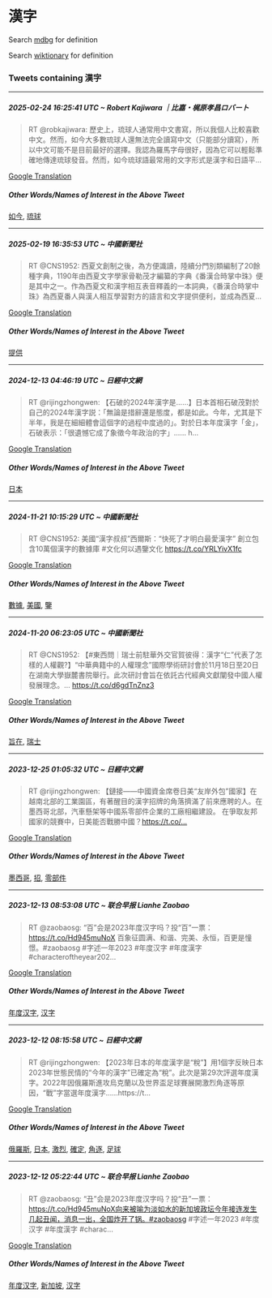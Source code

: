 # 漢字

Search [mdbg](https://www.mdbg.net/chinese/dictionary?page=worddict&wdrst=0&wdqb=漢字) for definition

Search [wiktionary](https://en.wiktionary.org/wiki/漢字) for definition

### Tweets containing 漢字

___
##### 2025-02-24 16:25:41 UTC ~ Robert Kajiwara ｜比嘉・梶原孝昌ロバート
> RT @robkajiwara: 歷史上，琉球人通常用中文書寫，所以我個人比較喜歡中文。然而，如今大多數琉球人還無法完全讀寫中文（只能部分讀寫），所以中文可能不是目前最好的選擇。我認為羅馬字母很好，因為它可以輕鬆準確地傳達琉球發音。然而，如今琉球語最常用的文字形式是漢字和日語平…

[Google Translation](https://translate.google.com/?hi=en&tab=TT&sl=zh-CN&tl=en&op=translate&text=RT+%40robkajiwara%3A+%E6%AD%B7%E5%8F%B2%E4%B8%8A%EF%BC%8C%E7%90%89%E7%90%83%E4%BA%BA%E9%80%9A%E5%B8%B8%E7%94%A8%E4%B8%AD%E6%96%87%E6%9B%B8%E5%AF%AB%EF%BC%8C%E6%89%80%E4%BB%A5%E6%88%91%E5%80%8B%E4%BA%BA%E6%AF%94%E8%BC%83%E5%96%9C%E6%AD%A1%E4%B8%AD%E6%96%87%E3%80%82%E7%84%B6%E8%80%8C%EF%BC%8C%E5%A6%82%E4%BB%8A%E5%A4%A7%E5%A4%9A%E6%95%B8%E7%90%89%E7%90%83%E4%BA%BA%E9%82%84%E7%84%A1%E6%B3%95%E5%AE%8C%E5%85%A8%E8%AE%80%E5%AF%AB%E4%B8%AD%E6%96%87%EF%BC%88%E5%8F%AA%E8%83%BD%E9%83%A8%E5%88%86%E8%AE%80%E5%AF%AB%EF%BC%89%EF%BC%8C%E6%89%80%E4%BB%A5%E4%B8%AD%E6%96%87%E5%8F%AF%E8%83%BD%E4%B8%8D%E6%98%AF%E7%9B%AE%E5%89%8D%E6%9C%80%E5%A5%BD%E7%9A%84%E9%81%B8%E6%93%87%E3%80%82%E6%88%91%E8%AA%8D%E7%82%BA%E7%BE%85%E9%A6%AC%E5%AD%97%E6%AF%8D%E5%BE%88%E5%A5%BD%EF%BC%8C%E5%9B%A0%E7%82%BA%E5%AE%83%E5%8F%AF%E4%BB%A5%E8%BC%95%E9%AC%86%E6%BA%96%E7%A2%BA%E5%9C%B0%E5%82%B3%E9%81%94%E7%90%89%E7%90%83%E7%99%BC%E9%9F%B3%E3%80%82%E7%84%B6%E8%80%8C%EF%BC%8C%E5%A6%82%E4%BB%8A%E7%90%89%E7%90%83%E8%AA%9E%E6%9C%80%E5%B8%B8%E7%94%A8%E7%9A%84%E6%96%87%E5%AD%97%E5%BD%A2%E5%BC%8F%E6%98%AF%E6%BC%A2%E5%AD%97%E5%92%8C%E6%97%A5%E8%AA%9E%E5%B9%B3%E2%80%A6)
##### Other Words/Names of Interest in the Above Tweet
[如今](如今.md), [琉球](琉球.md)
___
##### 2025-02-19 16:35:53 UTC ~ 中國新聞社
> RT @CNS1952: 西夏文創制之後，為方便識讀，陸續分門別類編制了20餘種字典，1190年由西夏文字學家骨勒茂才編纂的字典《番漢合時掌中珠》便是其中之一。作為西夏文和漢字相互表音釋義的一本詞典，《番漢合時掌中珠》為西夏番人與漢人相互學習對方的語言和文字提供便利，並成為西夏…

[Google Translation](https://translate.google.com/?hi=en&tab=TT&sl=zh-CN&tl=en&op=translate&text=RT+%40CNS1952%3A+%E8%A5%BF%E5%A4%8F%E6%96%87%E5%89%B5%E5%88%B6%E4%B9%8B%E5%BE%8C%EF%BC%8C%E7%82%BA%E6%96%B9%E4%BE%BF%E8%AD%98%E8%AE%80%EF%BC%8C%E9%99%B8%E7%BA%8C%E5%88%86%E9%96%80%E5%88%A5%E9%A1%9E%E7%B7%A8%E5%88%B6%E4%BA%8620%E9%A4%98%E7%A8%AE%E5%AD%97%E5%85%B8%EF%BC%8C1190%E5%B9%B4%E7%94%B1%E8%A5%BF%E5%A4%8F%E6%96%87%E5%AD%97%E5%AD%B8%E5%AE%B6%E9%AA%A8%E5%8B%92%E8%8C%82%E6%89%8D%E7%B7%A8%E7%BA%82%E7%9A%84%E5%AD%97%E5%85%B8%E3%80%8A%E7%95%AA%E6%BC%A2%E5%90%88%E6%99%82%E6%8E%8C%E4%B8%AD%E7%8F%A0%E3%80%8B%E4%BE%BF%E6%98%AF%E5%85%B6%E4%B8%AD%E4%B9%8B%E4%B8%80%E3%80%82%E4%BD%9C%E7%82%BA%E8%A5%BF%E5%A4%8F%E6%96%87%E5%92%8C%E6%BC%A2%E5%AD%97%E7%9B%B8%E4%BA%92%E8%A1%A8%E9%9F%B3%E9%87%8B%E7%BE%A9%E7%9A%84%E4%B8%80%E6%9C%AC%E8%A9%9E%E5%85%B8%EF%BC%8C%E3%80%8A%E7%95%AA%E6%BC%A2%E5%90%88%E6%99%82%E6%8E%8C%E4%B8%AD%E7%8F%A0%E3%80%8B%E7%82%BA%E8%A5%BF%E5%A4%8F%E7%95%AA%E4%BA%BA%E8%88%87%E6%BC%A2%E4%BA%BA%E7%9B%B8%E4%BA%92%E5%AD%B8%E7%BF%92%E5%B0%8D%E6%96%B9%E7%9A%84%E8%AA%9E%E8%A8%80%E5%92%8C%E6%96%87%E5%AD%97%E6%8F%90%E4%BE%9B%E4%BE%BF%E5%88%A9%EF%BC%8C%E4%B8%A6%E6%88%90%E7%82%BA%E8%A5%BF%E5%A4%8F%E2%80%A6)
##### Other Words/Names of Interest in the Above Tweet
[提供](提供.md)
___
##### 2024-12-13 04:46:19 UTC ~ 日經中文網
> RT @rijingzhongwen: 【石破的2024年漢字是……】日本首相石破茂對於自己的2024年漢字説：「無論是措辭還是態度，都是如此。今年，尤其是下半年，我是在細細體會這個字的過程中度過的」。對於日本年度漢字「金」，石破表示：「很遺憾它成了象徵今年政治的字」…… h…

[Google Translation](https://translate.google.com/?hi=en&tab=TT&sl=zh-CN&tl=en&op=translate&text=RT+%40rijingzhongwen%3A+%E3%80%90%E7%9F%B3%E7%A0%B4%E7%9A%842024%E5%B9%B4%E6%BC%A2%E5%AD%97%E6%98%AF%E2%80%A6%E2%80%A6%E3%80%91%E6%97%A5%E6%9C%AC%E9%A6%96%E7%9B%B8%E7%9F%B3%E7%A0%B4%E8%8C%82%E5%B0%8D%E6%96%BC%E8%87%AA%E5%B7%B1%E7%9A%842024%E5%B9%B4%E6%BC%A2%E5%AD%97%E8%AA%AC%EF%BC%9A%E3%80%8C%E7%84%A1%E8%AB%96%E6%98%AF%E6%8E%AA%E8%BE%AD%E9%82%84%E6%98%AF%E6%85%8B%E5%BA%A6%EF%BC%8C%E9%83%BD%E6%98%AF%E5%A6%82%E6%AD%A4%E3%80%82%E4%BB%8A%E5%B9%B4%EF%BC%8C%E5%B0%A4%E5%85%B6%E6%98%AF%E4%B8%8B%E5%8D%8A%E5%B9%B4%EF%BC%8C%E6%88%91%E6%98%AF%E5%9C%A8%E7%B4%B0%E7%B4%B0%E9%AB%94%E6%9C%83%E9%80%99%E5%80%8B%E5%AD%97%E7%9A%84%E9%81%8E%E7%A8%8B%E4%B8%AD%E5%BA%A6%E9%81%8E%E7%9A%84%E3%80%8D%E3%80%82%E5%B0%8D%E6%96%BC%E6%97%A5%E6%9C%AC%E5%B9%B4%E5%BA%A6%E6%BC%A2%E5%AD%97%E3%80%8C%E9%87%91%E3%80%8D%EF%BC%8C%E7%9F%B3%E7%A0%B4%E8%A1%A8%E7%A4%BA%EF%BC%9A%E3%80%8C%E5%BE%88%E9%81%BA%E6%86%BE%E5%AE%83%E6%88%90%E4%BA%86%E8%B1%A1%E5%BE%B5%E4%BB%8A%E5%B9%B4%E6%94%BF%E6%B2%BB%E7%9A%84%E5%AD%97%E3%80%8D%E2%80%A6%E2%80%A6+h%E2%80%A6)
##### Other Words/Names of Interest in the Above Tweet
[日本](日本.md)
___
##### 2024-11-21 10:15:29 UTC ~ 中國新聞社
> RT @CNS1952: 美國“漢字叔叔”西爾斯：“快死了才明白最愛漢字” 創立包含10萬個漢字的數據庫 #文化何以遇鑒文化 https://t.co/YRLYivX1fc

[Google Translation](https://translate.google.com/?hi=en&tab=TT&sl=zh-CN&tl=en&op=translate&text=RT+%40CNS1952%3A+%E7%BE%8E%E5%9C%8B%E2%80%9C%E6%BC%A2%E5%AD%97%E5%8F%94%E5%8F%94%E2%80%9D%E8%A5%BF%E7%88%BE%E6%96%AF%EF%BC%9A%E2%80%9C%E5%BF%AB%E6%AD%BB%E4%BA%86%E6%89%8D%E6%98%8E%E7%99%BD%E6%9C%80%E6%84%9B%E6%BC%A2%E5%AD%97%E2%80%9D+%E5%89%B5%E7%AB%8B%E5%8C%85%E5%90%AB10%E8%90%AC%E5%80%8B%E6%BC%A2%E5%AD%97%E7%9A%84%E6%95%B8%E6%93%9A%E5%BA%AB+%23%E6%96%87%E5%8C%96%E4%BD%95%E4%BB%A5%E9%81%87%E9%91%92%E6%96%87%E5%8C%96+https%3A%2F%2Ft.co%2FYRLYivX1fc)
##### Other Words/Names of Interest in the Above Tweet
[數據](數據.md), [美國](美國.md), [鑒](鑒.md)
___
##### 2024-11-20 06:23:05 UTC ~ 中國新聞社
> RT @CNS1952: 【#東西問｜瑞士前駐華外交官賀彼得：漢字“仁”代表了怎樣的人權觀?】“中華典籍中的人權理念”國際學術研討會於11月18日至20日在湖南大學嶽麓書院舉行。此次研討會旨在依託古代經典文獻闡發中國人權發展理念。… https://t.co/d6gdTnZnz3

[Google Translation](https://translate.google.com/?hi=en&tab=TT&sl=zh-CN&tl=en&op=translate&text=RT+%40CNS1952%3A+%E3%80%90%23%E6%9D%B1%E8%A5%BF%E5%95%8F%EF%BD%9C%E7%91%9E%E5%A3%AB%E5%89%8D%E9%A7%90%E8%8F%AF%E5%A4%96%E4%BA%A4%E5%AE%98%E8%B3%80%E5%BD%BC%E5%BE%97%EF%BC%9A%E6%BC%A2%E5%AD%97%E2%80%9C%E4%BB%81%E2%80%9D%E4%BB%A3%E8%A1%A8%E4%BA%86%E6%80%8E%E6%A8%A3%E7%9A%84%E4%BA%BA%E6%AC%8A%E8%A7%80%3F%E3%80%91%E2%80%9C%E4%B8%AD%E8%8F%AF%E5%85%B8%E7%B1%8D%E4%B8%AD%E7%9A%84%E4%BA%BA%E6%AC%8A%E7%90%86%E5%BF%B5%E2%80%9D%E5%9C%8B%E9%9A%9B%E5%AD%B8%E8%A1%93%E7%A0%94%E8%A8%8E%E6%9C%83%E6%96%BC11%E6%9C%8818%E6%97%A5%E8%87%B320%E6%97%A5%E5%9C%A8%E6%B9%96%E5%8D%97%E5%A4%A7%E5%AD%B8%E5%B6%BD%E9%BA%93%E6%9B%B8%E9%99%A2%E8%88%89%E8%A1%8C%E3%80%82%E6%AD%A4%E6%AC%A1%E7%A0%94%E8%A8%8E%E6%9C%83%E6%97%A8%E5%9C%A8%E4%BE%9D%E8%A8%97%E5%8F%A4%E4%BB%A3%E7%B6%93%E5%85%B8%E6%96%87%E7%8D%BB%E9%97%A1%E7%99%BC%E4%B8%AD%E5%9C%8B%E4%BA%BA%E6%AC%8A%E7%99%BC%E5%B1%95%E7%90%86%E5%BF%B5%E3%80%82%E2%80%A6+https%3A%2F%2Ft.co%2Fd6gdTnZnz3)
##### Other Words/Names of Interest in the Above Tweet
[旨在](旨在.md), [瑞士](瑞士.md)
___
##### 2023-12-25 01:05:32 UTC ~ 日經中文網
> RT @rijingzhongwen: 【鏈接——中國資金席卷日美“友岸外包”國家】在越南北部的工業園區，有著醒目的漢字招牌的角落擠滿了前來應聘的人。在墨西哥北部，汽車懸架等中國系零部件企業的工廠相繼建設。 在爭取友邦國家的競賽中，日美能否戰勝中國？https://t.co/…

[Google Translation](https://translate.google.com/?hi=en&tab=TT&sl=zh-CN&tl=en&op=translate&text=RT+%40rijingzhongwen%3A+%E3%80%90%E9%8F%88%E6%8E%A5%E2%80%94%E2%80%94%E4%B8%AD%E5%9C%8B%E8%B3%87%E9%87%91%E5%B8%AD%E5%8D%B7%E6%97%A5%E7%BE%8E%E2%80%9C%E5%8F%8B%E5%B2%B8%E5%A4%96%E5%8C%85%E2%80%9D%E5%9C%8B%E5%AE%B6%E3%80%91%E5%9C%A8%E8%B6%8A%E5%8D%97%E5%8C%97%E9%83%A8%E7%9A%84%E5%B7%A5%E6%A5%AD%E5%9C%92%E5%8D%80%EF%BC%8C%E6%9C%89%E8%91%97%E9%86%92%E7%9B%AE%E7%9A%84%E6%BC%A2%E5%AD%97%E6%8B%9B%E7%89%8C%E7%9A%84%E8%A7%92%E8%90%BD%E6%93%A0%E6%BB%BF%E4%BA%86%E5%89%8D%E4%BE%86%E6%87%89%E8%81%98%E7%9A%84%E4%BA%BA%E3%80%82%E5%9C%A8%E5%A2%A8%E8%A5%BF%E5%93%A5%E5%8C%97%E9%83%A8%EF%BC%8C%E6%B1%BD%E8%BB%8A%E6%87%B8%E6%9E%B6%E7%AD%89%E4%B8%AD%E5%9C%8B%E7%B3%BB%E9%9B%B6%E9%83%A8%E4%BB%B6%E4%BC%81%E6%A5%AD%E7%9A%84%E5%B7%A5%E5%BB%A0%E7%9B%B8%E7%B9%BC%E5%BB%BA%E8%A8%AD%E3%80%82+%E5%9C%A8%E7%88%AD%E5%8F%96%E5%8F%8B%E9%82%A6%E5%9C%8B%E5%AE%B6%E7%9A%84%E7%AB%B6%E8%B3%BD%E4%B8%AD%EF%BC%8C%E6%97%A5%E7%BE%8E%E8%83%BD%E5%90%A6%E6%88%B0%E5%8B%9D%E4%B8%AD%E5%9C%8B%EF%BC%9Fhttps%3A%2F%2Ft.co%2F%E2%80%A6)
##### Other Words/Names of Interest in the Above Tweet
[墨西哥](墨西哥.md), [招](招.md), [零部件](零部件.md)
___
##### 2023-12-13 08:53:08 UTC ~ 联合早报 Lianhe Zaobao
> RT @zaobaosg: “百”会是2023年度汉字吗？投“百”一票：https://t.co/Hd945muNoX 百象征圆满、和谐、完美、永恒，百更是憧憬。#zaobaosg #字述一年2023 #年度汉字 #年度漢字 #characteroftheyear202…

[Google Translation](https://translate.google.com/?hi=en&tab=TT&sl=zh-CN&tl=en&op=translate&text=RT+%40zaobaosg%3A+%E2%80%9C%E7%99%BE%E2%80%9D%E4%BC%9A%E6%98%AF2023%E5%B9%B4%E5%BA%A6%E6%B1%89%E5%AD%97%E5%90%97%EF%BC%9F%E6%8A%95%E2%80%9C%E7%99%BE%E2%80%9D%E4%B8%80%E7%A5%A8%EF%BC%9Ahttps%3A%2F%2Ft.co%2FHd945muNoX+%E7%99%BE%E8%B1%A1%E5%BE%81%E5%9C%86%E6%BB%A1%E3%80%81%E5%92%8C%E8%B0%90%E3%80%81%E5%AE%8C%E7%BE%8E%E3%80%81%E6%B0%B8%E6%81%92%EF%BC%8C%E7%99%BE%E6%9B%B4%E6%98%AF%E6%86%A7%E6%86%AC%E3%80%82%23zaobaosg+%23%E5%AD%97%E8%BF%B0%E4%B8%80%E5%B9%B42023+%23%E5%B9%B4%E5%BA%A6%E6%B1%89%E5%AD%97+%23%E5%B9%B4%E5%BA%A6%E6%BC%A2%E5%AD%97+%23characteroftheyear202%E2%80%A6)
##### Other Words/Names of Interest in the Above Tweet
[年度汉字](年度汉字.md), [汉字](汉字.md)
___
##### 2023-12-12 08:15:58 UTC ~ 日經中文網
> RT @rijingzhongwen: 【2023年日本的年度漢字是“稅”】用1個字反映日本2023年世態民情的“今年的漢字”已確定為“稅”。此次是第29次評選年度漢字。2022年因俄羅斯進攻烏克蘭以及世界盃足球賽展開激烈角逐等原因，“戰”字當選年度漢字……https://t…

[Google Translation](https://translate.google.com/?hi=en&tab=TT&sl=zh-CN&tl=en&op=translate&text=RT+%40rijingzhongwen%3A+%E3%80%902023%E5%B9%B4%E6%97%A5%E6%9C%AC%E7%9A%84%E5%B9%B4%E5%BA%A6%E6%BC%A2%E5%AD%97%E6%98%AF%E2%80%9C%E7%A8%85%E2%80%9D%E3%80%91%E7%94%A81%E5%80%8B%E5%AD%97%E5%8F%8D%E6%98%A0%E6%97%A5%E6%9C%AC2023%E5%B9%B4%E4%B8%96%E6%85%8B%E6%B0%91%E6%83%85%E7%9A%84%E2%80%9C%E4%BB%8A%E5%B9%B4%E7%9A%84%E6%BC%A2%E5%AD%97%E2%80%9D%E5%B7%B2%E7%A2%BA%E5%AE%9A%E7%82%BA%E2%80%9C%E7%A8%85%E2%80%9D%E3%80%82%E6%AD%A4%E6%AC%A1%E6%98%AF%E7%AC%AC29%E6%AC%A1%E8%A9%95%E9%81%B8%E5%B9%B4%E5%BA%A6%E6%BC%A2%E5%AD%97%E3%80%822022%E5%B9%B4%E5%9B%A0%E4%BF%84%E7%BE%85%E6%96%AF%E9%80%B2%E6%94%BB%E7%83%8F%E5%85%8B%E8%98%AD%E4%BB%A5%E5%8F%8A%E4%B8%96%E7%95%8C%E7%9B%83%E8%B6%B3%E7%90%83%E8%B3%BD%E5%B1%95%E9%96%8B%E6%BF%80%E7%83%88%E8%A7%92%E9%80%90%E7%AD%89%E5%8E%9F%E5%9B%A0%EF%BC%8C%E2%80%9C%E6%88%B0%E2%80%9D%E5%AD%97%E7%95%B6%E9%81%B8%E5%B9%B4%E5%BA%A6%E6%BC%A2%E5%AD%97%E2%80%A6%E2%80%A6https%3A%2F%2Ft%E2%80%A6)
##### Other Words/Names of Interest in the Above Tweet
[俄羅斯](俄羅斯.md), [日本](日本.md), [激烈](激烈.md), [確定](確定.md), [角逐](角逐.md), [足球](足球.md)
___
##### 2023-12-12 05:22:44 UTC ~ 联合早报 Lianhe Zaobao
> RT @zaobaosg: “丑”会是2023年度汉字吗？投“丑”一票：https://t.co/Hd945muNoX向来被喻为淡如水的新加坡政坛今年接连发生几起丑闻，消息一出，全国炸开了锅。#zaobaosg #字述一年2023 #年度汉字 #年度漢字 #charac…

[Google Translation](https://translate.google.com/?hi=en&tab=TT&sl=zh-CN&tl=en&op=translate&text=RT+%40zaobaosg%3A+%E2%80%9C%E4%B8%91%E2%80%9D%E4%BC%9A%E6%98%AF2023%E5%B9%B4%E5%BA%A6%E6%B1%89%E5%AD%97%E5%90%97%EF%BC%9F%E6%8A%95%E2%80%9C%E4%B8%91%E2%80%9D%E4%B8%80%E7%A5%A8%EF%BC%9Ahttps%3A%2F%2Ft.co%2FHd945muNoX%E5%90%91%E6%9D%A5%E8%A2%AB%E5%96%BB%E4%B8%BA%E6%B7%A1%E5%A6%82%E6%B0%B4%E7%9A%84%E6%96%B0%E5%8A%A0%E5%9D%A1%E6%94%BF%E5%9D%9B%E4%BB%8A%E5%B9%B4%E6%8E%A5%E8%BF%9E%E5%8F%91%E7%94%9F%E5%87%A0%E8%B5%B7%E4%B8%91%E9%97%BB%EF%BC%8C%E6%B6%88%E6%81%AF%E4%B8%80%E5%87%BA%EF%BC%8C%E5%85%A8%E5%9B%BD%E7%82%B8%E5%BC%80%E4%BA%86%E9%94%85%E3%80%82%23zaobaosg+%23%E5%AD%97%E8%BF%B0%E4%B8%80%E5%B9%B42023+%23%E5%B9%B4%E5%BA%A6%E6%B1%89%E5%AD%97+%23%E5%B9%B4%E5%BA%A6%E6%BC%A2%E5%AD%97+%23charac%E2%80%A6)
##### Other Words/Names of Interest in the Above Tweet
[年度汉字](年度汉字.md), [新加坡](新加坡.md), [汉字](汉字.md)
